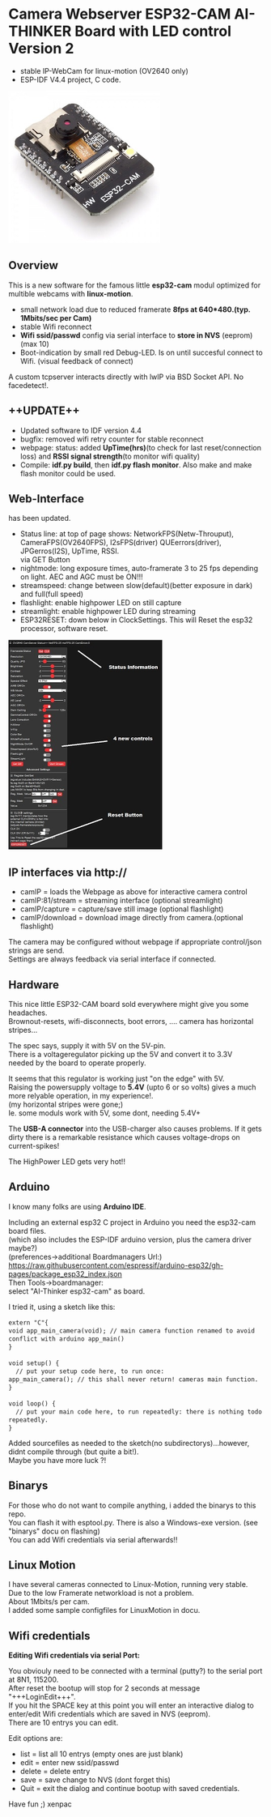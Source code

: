 # Camera Webserver ESP32-CAM AI-THINKER Board with LED control Version 2

- stable IP-WebCam for linux-motion (OV2640 only)
- ESP-IDF V4.4 project, C code.

![modul](docu/esp32-cam.jpg)

## Overview

This is a new software for the famous little **esp32-cam** modul optimized for multible webcams with **linux-motion**.
- small network load due to reduced framerate **8fps at 640*480.(typ. 1Mbits/sec per Cam)**
- stable Wifi reconnect
- **Wifi ssid/passwd** config via serial interface to **store in NVS** (eeprom) (max 10)
- Boot-indication by small red Debug-LED. Is on until succesful connect to Wifi. (visual feedback of connect)

A custom tcpserver interacts directly with lwIP via BSD Socket API. No facedetect!.

## ++UPDATE++
- Updated software to IDF version 4.4
- bugfix: removed wifi retry counter for stable reconnect
- webpage: status: added **UpTime(hrs)**(to check for last reset/connection loss)  and **RSSI signal strength**(to monitor wifi quality)
- Compile: **idf.py build**, then **idf.py flash monitor**.    Also make and make flash monitor could be used.

## Web-Interface
has been updated.
- Status line: at top of page shows: NetworkFPS(Netw-Throuput), CameraFPS(OV2640FPS), I2sFPS(driver) QUEerrors(driver), JPGerros(I2S), UpTime, RSSI.  
  via GET Button
- nightmode: long exposure times, auto-framerate 3 to 25 fps depending on light. AEC and AGC must be ON!!!
- streamspeed: change between slow(default)(better exposure in dark) and full(full speed)
- flashlight: enable highpower LED on still capture
- streamlight: enable highpower LED during streaming
- ESP32RESET: down below in ClockSettings. This will Reset the esp32 processor, software reset.

![menue](docu/menue.jpg)

## IP interfaces via http://
- camIP = loads the Webpage as above for interactive camera control
- camIP:81/stream = streaming interface (optional streamlight)
- camIP/capture = capture/save still image (optional flashlight)
- camIP/download = download image directly from camera.(optional flashlight) 

The camera may be configured without webpage if appropriate control/json strings are send.  
Settings are always feedback via serial interface if connected.


## Hardware
This nice little ESP32-CAM board sold everywhere might give you some headaches.  
Brownout-resets, wifi-disconnects, boot errors, .... camera has horizontal stripes...  

The spec says, supply it with 5V on the 5V-pin.  
There is a voltageregulator picking up the 5V and convert it to 3.3V  
needed by the board to operate properly. 
 
It seems that this regulator is working just "on the edge" with 5V.  
Raising the powersupply voltage to **5.4V** (upto 6 or so volts) gives a much more relyable operation, in my experience!.  
(my horizontal stripes were gone;)  
Ie. some moduls work with 5V, some dont, needing 5.4V+  

The **USB-A connector** into the USB-charger also causes problems.
If it gets dirty there is a remarkable resistance which causes voltage-drops on current-spikes!

The HighPower LED gets very hot!!

## Arduino
I know many folks are using **Arduino IDE**.  

Including an external esp32 C project in Arduino you need the esp32-cam board files.  
(which also includes the ESP-IDF arduino version, plus the camera driver maybe?)  
(preferences->additional Boardmanagers Url:)  
https://raw.githubusercontent.com/espressif/arduino-esp32/gh-pages/package_esp32_index.json  
Then Tools->boardmanager:  
select "AI-Thinker esp32-cam" as board.  

I tried it, using a sketch like this:
```
extern "C"{
void app_main_camera(void); // main camera function renamed to avoid conflict with arduino app_main()
}

void setup() {
  // put your setup code here, to run once:
app_main_camera(); // this shall never return! cameras main function.
}

void loop() {
  // put your main code here, to run repeatedly: there is nothing todo repeatedly.
}
``` 
 Added sourcefiles as needed to the sketch(no subdirectorys)...however, didnt compile through (but quite a bit!).  
 Maybe you have more luck ?!  
 
## Binarys
For those who do not want to compile anything, i added the binarys to this repo.  
You can flash it with esptool.py. There is also a Windows-exe version. (see "binarys" docu on flashing)  
You can add Wifi credentials via serial afterwards!!

## Linux Motion
I have several cameras connected to Linux-Motion, running very stable.  
Due to the low Framerate networkload is not a problem.  
About 1Mbits/s per cam.  
I added some sample configfiles for LinuxMotion in docu.  

## Wifi credentials
**Editing Wifi credentials via serial Port:**

You obviouly need to be connected with a terminal (putty?) to the serial port at 8N1, 115200.  
After reset the bootup will stop for 2 seconds at message "+++LoginEdit+++".  
If you hit the SPACE key at this point you will enter an interactive dialog to enter/edit Wifi credentials which are saved in NVS (eeprom).  
There are 10 entrys you can edit.  

Edit options are:  
- list = list all 10 entrys (empty ones are just blank)
- edit<num> = enter new ssid/passwd
- delete<num> = delete entry
- save = save change to NVS (dont forget this)
- Quit = exit the dialog and continue bootup with saved credentials.



Have fun ;) xenpac